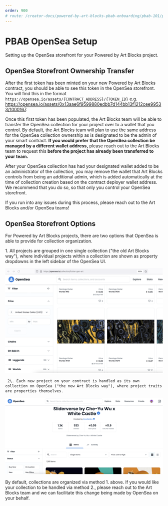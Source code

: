 ```yaml
---
order: 900
# route: /creator-docs/powered-by-art-blocks-pbab-onboarding/pbab-101/pbab-opensea-setup/
---
```

# PBAB OpenSea Setup

Setting up the OpenSea storefront for your Powered by Art Blocks project.

## OpenSea Storefront Ownership Transfer

After the first token has been minted on your new Powered by Art Blocks contract, you should be able to see this token in the OpenSea storefront. You will find this in the format `https://opensea.io/assets/{CONTRACT_ADDRESS}/{TOKEN_ID}` e.g. https://opensea.io/assets/0x13aae6f9599880edbb7d144bb13f1212cee99533/1000167.

Once this first token has been populated, the Art Blocks team will be able to transfer the OpenSea collection for your project over to a wallet that you control. By default, the Art Blocks team will plan to use the same address for the OpenSea collection ownership as is designated to be the admin of your smart contract. **If you would prefer that the OpenSea collection be managed by a different wallet address,** please reach out to the Art Blocks team to request this **before the project has already been transferred to your team.**

After your OpenSea collection has had your designated wallet added to be an administrator of the collection, you may remove the wallet that Art Blocks controls from being an additional admin, which is added automatically at the time of collection creation based on the contract deployer wallet address. We recommend that you do so, so that only you control your OpenSea storefront.

If you run into any issues during this process, please reach out to the Art Blocks and/or OpenSea teams!

## OpenSea Storefront Options

For Powered by Art Blocks projects, there are two options that OpenSea is able to provide for collection organization.

   1\. All projects are grouped in one single collection ("the old Art Blocks way"), where individual projects within a collection are shown as property dropdowns in the left sidebar of the OpenSea UI.

![All projects in one collection.](/static/screenshot1.png)

     2\. Each new project on your contract is handled as its own collection on OpenSea ("the new Art Blocks way"), where project traits are properties themselves.

![Each project as its own collection.](/static/screenshot2.png)

By default, collections are organized via method 1. above. If you would like your collection to be handled via method 2., please reach out to the Art Blocks team and we can facilitate this change being made by OpenSea on your behalf.

